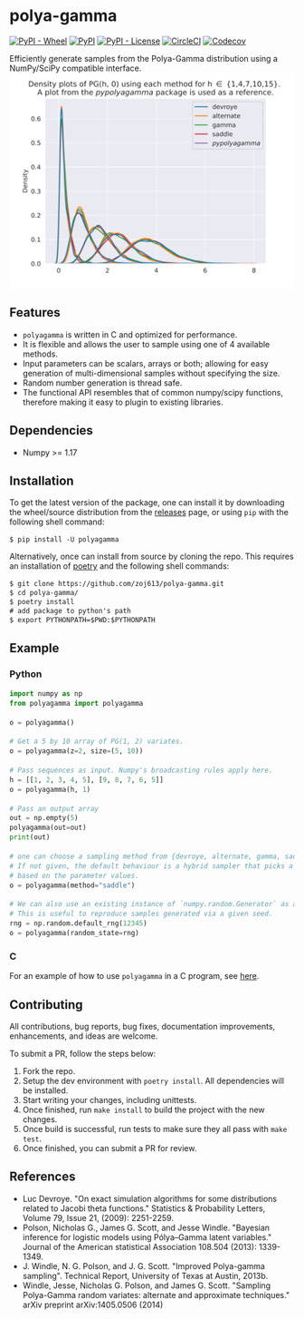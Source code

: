 # polya-gamma
[![PyPI - Wheel][4]](https://pypi.org/project/polyagamma/#files)
[![PyPI][5]](https://pypi.org/project/polyagamma/)
[![PyPI - License][6]](https://github.com/zoj613/polya-gamma/blob/main/LICENSE)
[![CircleCI][7]](https://circleci.com/gh/zoj613/polya-gamma/)
[![Codecov][8]](https://codecov.io/gh/zoj613/polya-gamma/)


Efficiently generate samples from the Polya-Gamma distribution using a NumPy/SciPy compatible interface.
![densities](./scripts/densities.svg)


## Features
- `polyagamma` is written in C and optimized for performance.
- It is flexible and allows the user to sample using one of 4 available methods.
- Input parameters can be scalars, arrays or both; allowing for easy generation
of multi-dimensional samples without specifying the size.
- Random number generation is thread safe.
- The functional API resembles that of common numpy/scipy functions, therefore making it easy to plugin to
existing libraries.


## Dependencies
- Numpy >= 1.17 


## Installation
To get the latest version of the package, one can install it by downloading the wheel/source distribution 
from the [releases][3] page, or using `pip` with the following shell command:
```shell
$ pip install -U polyagamma
```

Alternatively, once can install from source by cloning the repo. This requires an installation of [poetry][2]
and the following shell commands:
```shell
$ git clone https://github.com/zoj613/polya-gamma.git
$ cd polya-gamma/
$ poetry install
# add package to python's path
$ export PYTHONPATH=$PWD:$PYTHONPATH 
```

## Example

### Python

```python
import numpy as np
from polyagamma import polyagamma

o = polyagamma()

# Get a 5 by 10 array of PG(1, 2) variates.
o = polyagamma(z=2, size=(5, 10))

# Pass sequences as input. Numpy's broadcasting rules apply here.
h = [[1, 2, 3, 4, 5], [9, 8, 7, 6, 5]]
o = polyagamma(h, 1)

# Pass an output array
out = np.empty(5)
polyagamma(out=out)
print(out)

# one can choose a sampling method from {devroye, alternate, gamma, saddle}.
# If not given, the default behaviour is a hybrid sampler that picks a method
# based on the parameter values.
o = polyagamma(method="saddle")

# We can also use an existing instance of `numpy.random.Generator` as a parameter.
# This is useful to reproduce samples generated via a given seed.
rng = np.random.default_rng(12345)
o = polyagamma(random_state=rng)
```
### C
For an example of how to use `polyagamma` in a C program, see [here][1].


## Contributing
All contributions, bug reports, bug fixes, documentation improvements, enhancements, and ideas are welcome.

To submit a PR, follow the steps below:
1) Fork the repo.
2) Setup the dev environment with `poetry install`. All dependencies will be installed.
3) Start writing your changes, including unittests.
3) Once finished, run `make install` to build the project with the new changes.
4) Once build is successful, run tests to make sure they all pass with `make test`.
5) Once finished, you can submit a PR for review.


## References
- Luc Devroye. "On exact simulation algorithms for some distributions related to Jacobi theta functions." Statistics & Probability Letters, Volume 79, Issue 21, (2009): 2251-2259.
- Polson, Nicholas G., James G. Scott, and Jesse Windle. "Bayesian inference for logistic models using Pólya–Gamma latent variables." Journal of the American statistical Association 108.504 (2013): 1339-1349.
- J. Windle, N. G. Polson, and J. G. Scott. "Improved Polya-gamma sampling". Technical Report, University of Texas at Austin, 2013b.
- Windle, Jesse, Nicholas G. Polson, and James G. Scott. "Sampling Polya-Gamma random variates: alternate and approximate techniques." arXiv preprint arXiv:1405.0506 (2014)


[1]: ./examples/c_polyagamma.c
[2]: https://python-poetry.org/docs/pyproject/
[3]: https://github.com/zoj613/polya-gamma/releases
[4]: https://img.shields.io/pypi/wheel/polyagamma?style=flat-square
[5]: https://img.shields.io/pypi/v/polyagamma?style=flat-square
[6]: https://img.shields.io/pypi/l/polyagamma?style=flat-square
[7]: https://img.shields.io/circleci/build/github/zoj613/polya-gamma/main?style=flat-square
[8]: https://img.shields.io/codecov/c/github/zoj613/polya-gamma?style=flat-square
